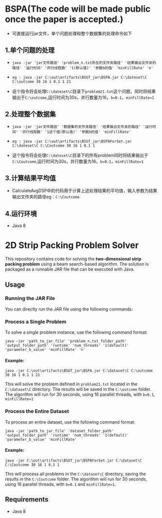 # BSPA(The code will be made public once the paper is accepted.)

- 可直接运行jar文件，单个问题处理和整个数据集的处理命令如下

## 1.单个问题的处理

- `java -jar 'jar文件路径' 'problem_n.txt所在的文件夹路径' '结果输出文件夹的路径' '运行时间' '并行线程数' '1(默认值)' '参数b的值' 'minFillRate' 'n'`

- `eg : java -jar C:\out\artifacts\BSGT_jar\BSPA.jar C:\dateset\C C:\outcome 30 16 1 0.1 1 21 `

- 这个指令将会处理`C:\dateset\C`目录下`problem21.txt`这个问题，同时将结果输出于`C:\outcome`,运行时间为30s，并行数量为16，`b=0.1`，`minFillRate=1`


## 2.处理整个数据集

- `java -jar 'jar文件路径' '数据集的文件夹路径' '结果输出文件夹的路径' '运行时间' '并行线程数' '1这个值(默认值)' '参数b的值' 'minFillRate'`

- `eg : java -jar C:\out\artifacts\BSGT_jar\BSPAForSet.jar C:\dateset\C C:\Coutcome 30 16 1 0.1 1`

- 这个指令将会处理`C:\dateset\C`目录下的所有problem同时将结果输出于`C:\Coutcome`,运行时间为30s，并行数量为16，`b=0.1`，`minFillRate=1`

## 3.计算结果平均值
- CalculateAvgDSP中的代码用于计算上述处理结果的平均值，输入参数为结果输出文件夹的路径eg：`C:\Coutcome`

## 4.运行环境
- Java 8


# 2D Strip Packing Problem Solver

This repository contains code for solving the **two-dimensional strip packing problem** using a beam search-based algorithm. The solution is packaged as a runnable JAR file that can be executed with Java.

## Usage

### Running the JAR File

You can directly run the JAR file using the following commands:

### Process a Single Problem

To solve a single problem instance, use the following command format:

`java -jar 'path_to_jar_file' 'problem_n.txt_folder_path' 'output_folder_path' 'runtime' 'num_threads' '1(default)' 'parameter_b_value' 'minFillRate' 'n'`

#### Example:
`java -jar C:\out\artifacts\BSGT_jar\BSPA.jar C:\dataset\C C:\outcome 30 16 1 0.1 1 21`

This will solve the problem defined in `problem21.txt` located in the `C:\dataset\C` directory. The results will be saved in the `C:\outcome` folder. The algorithm will run for 30 seconds, using 16 parallel threads, with `b=0.1`, `minFillRate=1`

### Process the Entire Dataset

To process an entire dataset, use the following command format:

`java -jar 'path_to_jar_file' 'dataset_folder_path' 'output_folder_path' 'runtime' 'num_threads' '1(default)' 'parameter_b_value' 'minFillRate'`

#### Example:

`java -jar C:\out\artifacts\BSGT_jar\BSPAForSet.jar C:\dataset\C C:\Coutcome 30 16 1 0.1 1`

This will process all problems in the `C:\dataset\C` directory, saving the results in the `C:\Coutcome` folder. The algorithm will run for 30 seconds, using 16 parallel threads, with `b=0.1` and `minFillRate=1`.

## Requirements

- Java 8 

